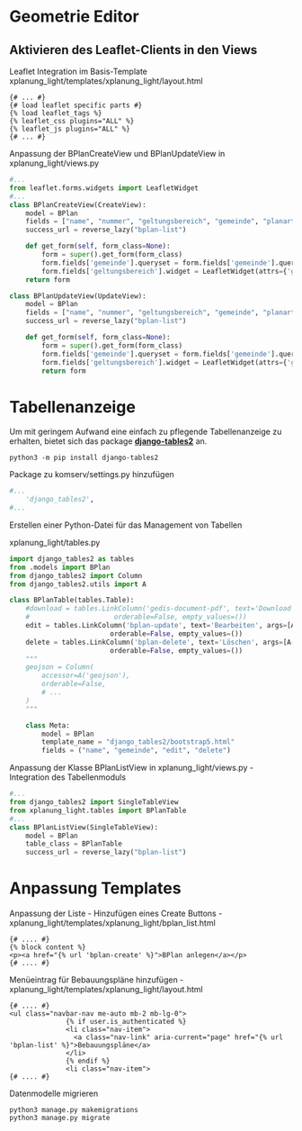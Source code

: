 # Geometrie Editor

## Aktivieren des Leaflet-Clients in den Views

Leaflet Integration im Basis-Template xplanung_light/templates/xplanung_light/layout.html
```jinja
{# ... #}
{# load leaflet specific parts #}
{% load leaflet_tags %}
{% leaflet_css plugins="ALL" %}
{% leaflet_js plugins="ALL" %}
{# ... #}
```

Anpassung der BPlanCreateView und BPlanUpdateView in xplanung_light/views.py
```python 
#...
from leaflet.forms.widgets import LeafletWidget
#...
class BPlanCreateView(CreateView):
    model = BPlan
    fields = ["name", "nummer", "geltungsbereich", "gemeinde", "planart"]
    success_url = reverse_lazy("bplan-list") 

    def get_form(self, form_class=None):
        form = super().get_form(form_class)
        form.fields['gemeinde'].queryset = form.fields['gemeinde'].queryset.only("pk", "name", "type")
        form.fields['geltungsbereich'].widget = LeafletWidget(attrs={'geom_type': 'MultiPolygon', 'map_height': '500px', 'map_width': '50%','MINIMAP': True})
	return form

class BPlanUpdateView(UpdateView):
    model = BPlan
    fields = ["name", "nummer", "geltungsbereich", "gemeinde", "planart"] 
    success_url = reverse_lazy("bplan-list") 

    def get_form(self, form_class=None):
        form = super().get_form(form_class)
        form.fields['gemeinde'].queryset = form.fields['gemeinde'].queryset.only("pk", "name", "type")
        form.fields['geltungsbereich'].widget = LeafletWidget(attrs={'geom_type': 'MultiPolygon', 'map_height': '500px', 'map_width': '50%','MINIMAP': True})
        return form
```

# Tabellenanzeige

Um mit geringem Aufwand eine einfach zu pflegende Tabellenanzeige zu erhalten, bietet sich das package [**django-tables2**](https://django-tables2.readthedocs.io/en/latest/) an.

```shell
python3 -m pip install django-tables2
```

Package zu komserv/settings.py hinzufügen
```python
#...
    'django_tables2',
#...
```

Erstellen einer Python-Datei für das Management von Tabellen

xplanung_light/tables.py
```python
import django_tables2 as tables
from .models import BPlan
from django_tables2 import Column
from django_tables2.utils import A

class BPlanTable(tables.Table):
    #download = tables.LinkColumn('gedis-document-pdf', text='Download', args=[A('pk')], \
    #                     orderable=False, empty_values=())
    edit = tables.LinkColumn('bplan-update', text='Bearbeiten', args=[A('pk')], \
                         orderable=False, empty_values=())
    delete = tables.LinkColumn('bplan-delete', text='Löschen', args=[A('pk')], \
                         orderable=False, empty_values=())
    """
    geojson = Column(
        accessor=A('geojson'),
        orderable=False,
        # ...
    )
    """

    class Meta:
        model = BPlan
        template_name = "django_tables2/bootstrap5.html"
        fields = ("name", "gemeinde", "edit", "delete")
```

Anpassung der Klasse BPlanListView in xplanung_light/views.py - Integration des Tabellenmoduls
```python
#...
from django_tables2 import SingleTableView
from xplanung_light.tables import BPlanTable
#...
class BPlanListView(SingleTableView):
    model = BPlan
    table_class = BPlanTable
    success_url = reverse_lazy("bplan-list") 
```

# Anpassung Templates

Anpassung der Liste - Hinzufügen eines Create Buttons - xplanung_light/templates/xplanung_light/bplan_list.html
```jinja
{# .... #}
{% block content %}
<p><a href="{% url 'bplan-create' %}">BPlan anlegen</a></p>
{# .... #}
```

Menüeintrag für Bebauungspläne hinzufügen - xplanung_light/templates/xplanung_light/layout.html
```jinja
{# .... #}
<ul class="navbar-nav me-auto mb-2 mb-lg-0">
              {% if user.is_authenticated %}
              <li class="nav-item">
                <a class="nav-link" aria-current="page" href="{% url 'bplan-list' %}">Bebauungspläne</a>
              </li>
              {% endif %}
              <li class="nav-item">
{# .... #}
```

Datenmodelle migrieren
```shell
python3 manage.py makemigrations
python3 manage.py migrate
```
